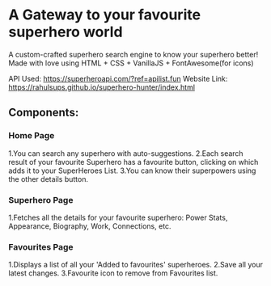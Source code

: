 # A Gateway to your favourite superhero world
A custom-crafted superhero search engine to know your superhero better!
Made with love using HTML + CSS + VanillaJS + FontAwesome(for icons)

API Used: https://superheroapi.com/?ref=apilist.fun
Website Link: https://rahulsups.github.io/superhero-hunter/index.html

## Components:
### Home Page
  1.You can search any superhero with auto-suggestions.
  2.Each search result of your favourite Superhero has a favourite button, clicking on which adds it to your SuperHeroes List.
  3.You can know their superpowers using the other details button.

### Superhero Page
  1.Fetches all the details for your favourite superhero: Power Stats, Appearance, Biography, Work, Connections, etc.
  
### Favourites Page
  1.Displays a list of all your 'Added to favourites' superheroes.
  2.Save all your latest changes.
  3.Favourite icon to remove from Favourites list.
